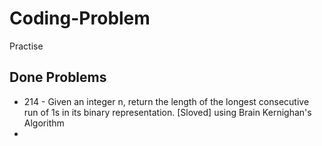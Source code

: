 # Coding-Problem
Practise 
## Done Problems 
+ 214 - Given an integer n, return the length of the longest consecutive run of 1s in its binary representation. [Sloved] using Brain Kernighan's Algorithm
+   
